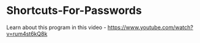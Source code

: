 # Shortcuts-For-Passwords
Learn about this program in this video - https://www.youtube.com/watch?v=rum4st6kQ8k
